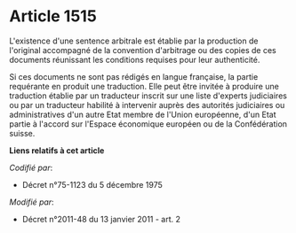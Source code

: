 # Article 1515

L'existence d'une sentence arbitrale est établie par la production de l'original accompagné de la convention d'arbitrage ou
des copies de ces documents réunissant les conditions requises pour leur authenticité. 

Si ces documents ne sont pas rédigés en langue française, la partie requérante en produit une traduction. Elle peut être
invitée à produire une traduction établie par un traducteur inscrit sur une liste d'experts judiciaires ou par un traducteur
habilité à intervenir auprès des autorités judiciaires ou administratives d'un autre Etat membre de l'Union européenne, d'un
Etat partie à l'accord sur l'Espace économique européen ou de la Confédération suisse.

**Liens relatifs à cet article**

_Codifié par_:

  - Décret n°75-1123 du 5 décembre 1975

_Modifié par_:

  - Décret n°2011-48 du 13 janvier 2011 - art. 2
